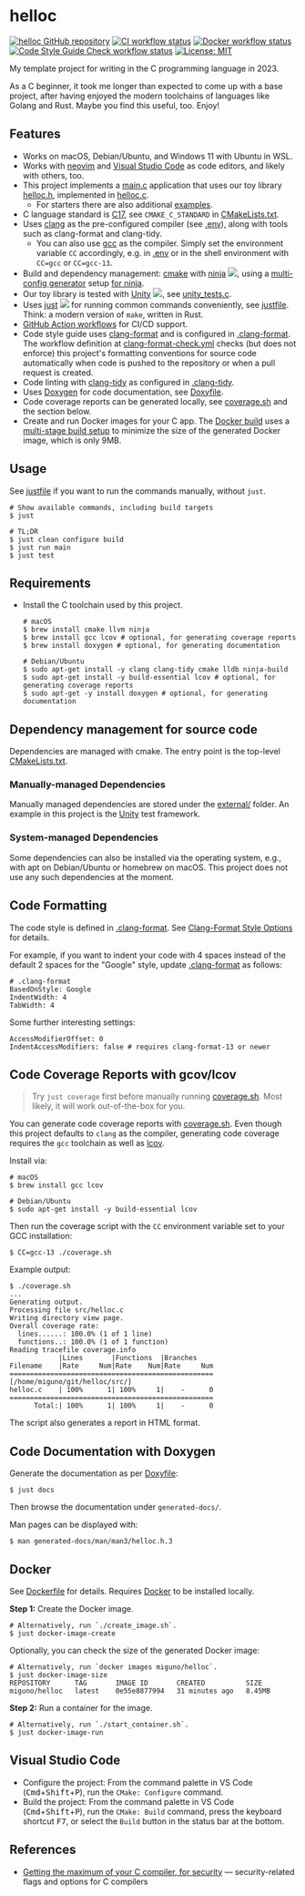 # helloc
[![helloc GitHub repository](https://img.shields.io/github/stars/miguno/helloc)](https://github.com/miguno/helloc)
[![CI workflow status](https://github.com/miguno/helloc/actions/workflows/ci.yml/badge.svg)](https://github.com/miguno/helloc/actions/workflows/ci.yml)
[![Docker workflow status](https://github.com/miguno/helloc/actions/workflows/docker-image.yml/badge.svg)](https://github.com/miguno/helloc/actions/workflows/docker-image.yml)
[![Code Style Guide Check workflow status](https://github.com/miguno/helloc/actions/workflows/clang-format-check.yml/badge.svg)](https://github.com/miguno/helloc/actions/workflows/clang-format-check.yml)
[![License: MIT](https://img.shields.io/badge/License-MIT-blue.svg)](https://opensource.org/licenses/MIT)

My template project for writing in the C programming language in 2023.

As a C beginner, it took me longer than expected to come up with a base project,
after having enjoyed the modern toolchains of languages like Golang and Rust.
Maybe you find this useful, too. Enjoy!

## Features

* Works on macOS, Debian/Ubuntu, and Windows 11 with Ubuntu in WSL.
* Works with [neovim](https://neovim.io/) and
  [Visual Studio Code](https://code.visualstudio.com/)
  as code editors, and likely with others, too.
* This project implements a [main.c](src/main.c) application that uses our toy
  library [helloc.h](src/helloc.h), implemented in [helloc.c](src/helloc.c).
    * For starters there are also additional [examples](examples/).
* C language standard is [C17](https://en.cppreference.com/w/c/17), see
  `CMAKE_C_STANDARD` in [CMakeLists.txt](CMakeLists.txt).
* Uses [clang](https://clang.llvm.org/) as the pre-configured compiler (see
  [.env](.env)), along with tools such as clang-format and clang-tidy.
    * You can also use [gcc](https://gcc.gnu.org/) as the compiler.  Simply set
      the environment variable `CC` accordingly, e.g. in [.env](.env) or
      in the shell environment with `CC=gcc` or `CC=gcc-13`.
* Build and dependency management:
  [cmake](https://github.com/Kitware/CMake) with
  [ninja](https://github.com/ninja-build/ninja) ![](https://img.shields.io/github/stars/ninja-build/ninja),
  using a [multi-config generator](https://cmake.org/cmake/help/latest/variable/CMAKE_CONFIGURATION_TYPES.html)
  setup [for ninja](https://cmake.org/cmake/help/latest/generator/Ninja%20Multi-Config.html).
* Our toy library is tested with [Unity](https://github.com/ThrowTheSwitch/Unity)
  ![](https://img.shields.io/github/stars/ThrowTheSwitch/Unity), see
  [unity_tests.c](test/unity_tests.c).
* Uses [just](https://github.com/casey/just) ![](https://img.shields.io/github/stars/casey/just)
  for running common commands conveniently, see [justfile](justfile). Think:
  a modern version of `make`, written in Rust.
* [GitHub Action workflows](https://github.com/miguno/helloc/actions)
  for CI/CD support.
* Code style guide uses
  [clang-format](https://clang.llvm.org/docs/ClangFormat.html)
  and is configured in [.clang-format](.clang-format).  The workflow definition
  at [clang-format-check.yml](.github/workflows/clang-format-check.yml) checks
  (but does not enforce) this project's formatting conventions for source code
  automatically when code is pushed to the repository or when a pull request
  is created.
* Code linting with [clang-tidy](https://clang.llvm.org/extra/clang-tidy/) as
  configured in [.clang-tidy](.clang-tidy).
* Uses [Doxygen](https://www.doxygen.nl/) for code documentation, see
  [Doxyfile](Doxyfile).
* Code coverage reports can be generated locally, see
  [coverage.sh](coverage.sh) and the section below.
* Create and run Docker images for your C app.
  The [Docker build](Dockerfile) uses a
  [multi-stage build setup](https://docs.docker.com/build/building/multi-stage/)
  to minimize the size of the generated Docker image, which is only 9MB.

## Usage

See [justfile](justfile) if you want to run the commands manually, without
`just`.

```shell
# Show available commands, including build targets
$ just

# TL;DR
$ just clean configure build
$ just run main
$ just test
```

## Requirements

* Install the C toolchain used by this project.

    ```shell
    # macOS
    $ brew install cmake llvm ninja
    $ brew install gcc lcov # optional, for generating coverage reports
    $ brew install doxygen # optional, for generating documentation

    # Debian/Ubuntu
    $ sudo apt-get install -y clang clang-tidy cmake lldb ninja-build
    $ sudo apt-get install -y build-essential lcov # optional, for generating coverage reports
    $ sudo apt-get -y install doxygen # optional, for generating documentation
    ```

## Dependency management for source code

Dependencies are managed with cmake.  The entry point is the top-level
[CMakeLists.txt](CMakeLists.txt).

### Manually-managed Dependencies

Manually managed dependencies are stored under the [external/](external/)
folder.  An example in this project is the
[Unity](https://github.com/ThrowTheSwitch/Unity) test framework.

### System-managed Dependencies

Some dependencies can also be installed via the operating system, e.g., with
apt on Debian/Ubuntu or homebrew on macOS.  This project does not use any such
dependencies at the moment.

## Code Formatting

The code style is defined in [.clang-format](.clang-format).  See
[Clang-Format Style Options](https://clang.llvm.org/docs/ClangFormatStyleOptions.html)
for details.

For example, if you want to indent your code with 4 spaces instead of the
default 2 spaces for the "Google" style, update [.clang-format](.clang-format)
as follows:

    # .clang-format
    BasedOnStyle: Google
    IndentWidth: 4
    TabWidth: 4

Some further interesting settings:

    AccessModifierOffset: 0
    IndentAccessModifiers: false # requires clang-format-13 or newer

## Code Coverage Reports with gcov/lcov

> Try `just coverage` first before manually running [coverage.sh](coverage.sh).
> Most likely, it will work out-of-the-box for you.

You can generate code coverage reports with [coverage.sh](coverage.sh).  Even
though this project defaults to `clang` as the compiler, generating code
coverage requires the `gcc` toolchain as well as
[lcov](https://github.com/linux-test-project/lcov).

Install via:

```shell
# macOS
$ brew install gcc lcov

# Debian/Ubuntu
$ sudo apt-get install -y build-essential lcov
```

Then run the coverage script with the `CC` environment variable set to your
GCC installation:

```shell
$ CC=gcc-13 ./coverage.sh
```

Example output:

```
$ ./coverage.sh
...
Generating output.
Processing file src/helloc.c
Writing directory view page.
Overall coverage rate:
  lines......: 100.0% (1 of 1 line)
  functions..: 100.0% (1 of 1 function)
Reading tracefile coverage.info
            |Lines       |Functions  |Branches
Filename    |Rate     Num|Rate    Num|Rate     Num
==================================================
[/home/miguno/git/helloc/src/]
helloc.c    | 100%      1| 100%     1|    -      0
==================================================
      Total:| 100%      1| 100%     1|    -      0
```

The script also generates a report in HTML format.

## Code Documentation with Doxygen

Generate the documentation as per [Doxyfile](Doxyfile):

```shell
$ just docs
```
Then browse the documentation under `generated-docs/`.

Man pages can be displayed with:

```shell
$ man generated-docs/man/man3/helloc.h.3
```

## Docker

See [Dockerfile](Dockerfile) for details.
Requires [Docker](https://www.docker.com/) to be installed locally.

**Step 1:** Create the Docker image.

```shell
# Alternatively, run `./create_image.sh`.
$ just docker-image-create
```

Optionally, you can check the size of the generated Docker image:

```shell
# Alternatively, run `docker images miguno/helloc`.
$ just docker-image-size
REPOSITORY      TAG       IMAGE ID       CREATED          SIZE
miguno/helloc   latest    0e55e8877994   31 minutes ago   8.45MB
```

**Step 2:** Run a container for the image.

```shell
# Alternatively, run `./start_container.sh`.
$ just docker-image-run
```

## Visual Studio Code

* Configure the project: From the command palette in VS Code
  (<kbd>Cmd</kbd>+<kbd>Shift</kbd>+<kbd>P</kbd>),
  run the `CMake: Configure` command.
* Build the project: From the command palette in VS Code
  (<kbd>Cmd</kbd>+<kbd>Shift</kbd>+<kbd>P</kbd>),
  run the `CMake: Build` command, press the keyboard shortcut <kbd>F7</kbd>,
  or select the `Build` button in the status bar at the bottom.

## References

* [Getting the maximum of your C compiler, for
  security](https://airbus-seclab.github.io/c-compiler-security/clang_compilation.html)
  — security-related flags and options for C compilers
